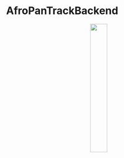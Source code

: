 # AfroPanTrackBackend
<p align="center">
 <a href="https://github.com/chinomnsoawazie/station-locate-frontend">
 <img width="30%" src="https://github.com/chinomnsoawazie/station-locate-frontend/blob/master/station-locate-frontend/src/pictures/logo.png" style="max-width:50%;">
 </a>
</p>
